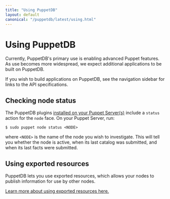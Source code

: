 ```yaml
---
title: "Using PuppetDB"
layout: default
canonical: "/puppetdb/latest/using.html"
---
```


# Using PuppetDB

[exported]: https://puppet.com/docs/puppet/latest/lang_exported.html


Currently, PuppetDB's primary use is enabling advanced Puppet features. As use becomes more widespread, we expect additional applications to be built on PuppetDB.

If you wish to build applications on PuppetDB, see the navigation sidebar for links to the API specifications.

## Checking node status

The PuppetDB plugins [installed on your Puppet Server(s)](./connect_puppet_server.markdown) include a `status` action for the `node` face. On your Puppet Server, run:

    $ sudo puppet node status <NODE>

where `<NODE>` is the name of the node you wish to investigate. This will tell you whether the node is active, when its last catalog was submitted, and when its last facts were submitted.

## Using exported resources

PuppetDB lets you use exported resources, which allows your nodes to publish information for use by other nodes.

[Learn more about using exported resources here.][exported]


